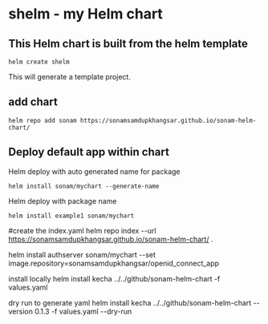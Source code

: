 # shelm - my Helm chart 

## This Helm chart is built from the helm template
```
helm create shelm
```
This will generate a template project.

## add chart 
```helm repo add sonam https://sonamsamdupkhangsar.github.io/sonam-helm-chart/```

## Deploy default app within chart
Helm deploy with auto generated name for package
```
helm install sonam/mychart --generate-name
```

Helm deploy with package name
```
helm install example1 sonam/mychart
```

#create the index.yaml
helm repo index --url https://sonamsamdupkhangsar.github.io/sonam-helm-chart/ .

helm install authserver sonam/mychart --set image.repository=sonamsamdupkhangsar/openid_connect_app


install locally
 helm install kecha ../../github/sonam-helm-chart -f values.yaml   

 dry run to generate yaml
  helm install kecha ../../github/sonam-helm-chart --version 0.1.3 -f values.yaml --dry-run 